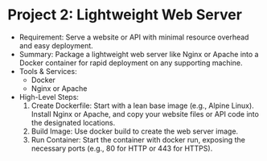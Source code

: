 # Project 2: Lightweight Web Server

* Requirement: Serve a website or API with minimal resource overhead and easy deployment.
* Summary: Package a lightweight web server like Nginx or Apache into a Docker container for rapid deployment on any supporting machine.
* Tools & Services:
    * Docker
    * Nginx or Apache
* High-Level Steps:
    1. Create Dockerfile: Start with a lean base image (e.g., Alpine Linux). Install Nginx or Apache, and copy your website files or API code into the designated locations.
    2. Build Image: Use docker build to create the web server image.
    3. Run Container: Start the container with docker run, exposing the necessary ports (e.g., 80 for HTTP or 443 for HTTPS).